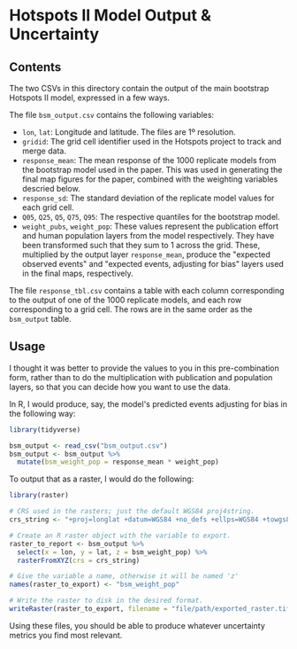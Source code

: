 # Hotspots II Model Output & Uncertainty

## Contents

The two CSVs in this directory contain the output of the main bootstrap Hotspots II model, expressed in a few ways.

The file `bsm_output.csv` contains the following variables:

- `lon`, `lat`: Longitude and latitude. The files are 1º resolution.
- `gridid`: The grid cell identifier used in the Hotspots project to track and merge data.
- `response_mean`: The mean response of the 1000 replicate models from the bootstrap model used in the paper. This was used in generating the final map figures for the paper, combined with the weighting variables descried below.
- `response_sd`: The standard deviation of the replicate model values for each grid cell.
- `Q05`, `Q25`, `Q5`, `Q75`, `Q95`: The respective quantiles for the bootstrap model.
- `weight_pubs`, `weight_pop`: These values represent the publication effort and human population layers from the model respectively. They have been transformed such that they sum to 1 across the grid. These, multiplied by the output layer `response_mean`, produce the "expected observed events" and "expected events, adjusting for bias" layers used in the final maps, respectively.

The file `response_tbl.csv` contains a table with each column corresponding to the output of one of the 1000 replicate models, and each row corresponding to a grid cell. The rows are in the same order as the `bsm_output` table.

## Usage

I thought it was better to provide the values to you in this pre-combination form, rather than to do the multiplication with publication and population layers, so that you can decide how you want to use the data.

In R, I would produce, say, the model's predicted events adjusting for bias in the following way:

```r
library(tidyverse)

bsm_output <- read_csv("bsm_output.csv")
bsm_output <- bsm_output %>%
  mutate(bsm_weight_pop = response_mean * weight_pop)
```

To output that as a raster, I would do the following:

```r
library(raster)

# CRS used in the rasters; just the default WGS84 proj4string.
crs_string <- "+proj=longlat +datum=WGS84 +no_defs +ellps=WGS84 +towgs84=0,0,0"

# Create an R raster object with the variable to export.
raster_to_report <- bsm_output %>%
  select(x = lon, y = lat, z = bsm_weight_pop) %>%
  rasterFromXYZ(crs = crs_string)

# Give the variable a name, otherwise it will be named 'z'
names(raster_to_export) <- "bsm_weight_pop"

# Write the raster to disk in the desired format.
writeRaster(raster_to_export, filename = "file/path/exported_raster.tif", overwrite = TRUE)
```

Using these files, you should be able to produce whatever uncertainty metrics you find most relevant.